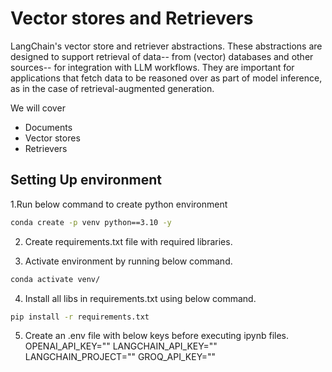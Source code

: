 # Vector stores and Retrievers

LangChain's vector store and retriever abstractions. These abstractions are designed to support retrieval of data-- from (vector) databases and other sources-- for integration with LLM workflows. They are important for applications that fetch data to be reasoned over as part of model inference, as in the case of retrieval-augmented generation.

We will cover 
- Documents
- Vector stores
- Retrievers

## Setting Up environment

1.Run below command to create python environment
 ```bash
conda create -p venv python==3.10 -y  
```

2. Create requirements.txt file with required libraries.

3. Activate environment by running below command.
 ```bash
conda activate venv/ 
```
4. Install all libs in requirements.txt using below command.
 ```bash
pip install -r requirements.txt
```
5. Create an .env file with below keys before executing ipynb files. OPENAI_API_KEY="" LANGCHAIN_API_KEY="" LANGCHAIN_PROJECT="" GROQ_API_KEY=""